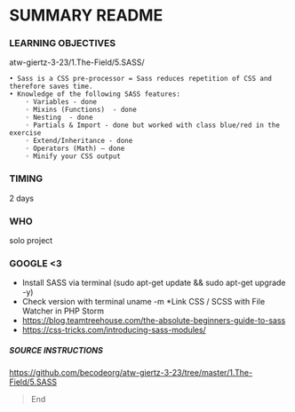 # SUMMARY README

### LEARNING OBJECTIVES

atw-giertz-3-23/1.The-Field/5.SASS/
 
    • Sass is a CSS pre-processor = Sass reduces repetition of CSS and therefore saves time.
    • Knowledge of the following SASS features: 
        ◦ Variables - done
        ◦ Mixins (Functions)  - done
        ◦ Nesting  - done
        ◦ Partials & Import - done but worked with class blue/red in the exercise
        ◦ Extend/Inheritance - done
        ◦ Operators (Math) – done
        ◦ Minify your CSS output 

### TIMING
2 days

### WHO
solo project


### GOOGLE <3
* Install SASS via terminal (sudo apt-get update && sudo apt-get upgrade -y)
* Check version with terminal uname -m
*Link CSS / SCSS with File Watcher in PHP Storm
* https://blog.teamtreehouse.com/the-absolute-beginners-guide-to-sass
* https://css-tricks.com/introducing-sass-modules/

##### SOURCE INSTRUCTIONS
https://github.com/becodeorg/atw-giertz-3-23/tree/master/1.The-Field/5.SASS

    
> End
